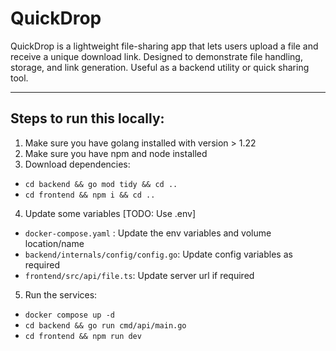 # QuickDrop
QuickDrop is a lightweight file-sharing app that lets users upload a file and receive a unique download link. Designed to demonstrate file handling, storage, and link generation. Useful as a backend utility or quick sharing tool.

---

## Steps to run this locally:

1. Make sure you have golang installed with version > 1.22
2. Make sure you have npm and node installed
3. Download dependencies:
  - `cd backend && go mod tidy && cd ..`
  - `cd frontend && npm i && cd ..`
4. Update some variables [TODO: Use .env]
  - `docker-compose.yaml` : Update the env variables and volume location/name
  - `backend/internals/config/config.go`: Update config variables as required
  - `frontend/src/api/file.ts`: Update server url if required
5. Run the services:
  - `docker compose up -d`
  - `cd backend && go run cmd/api/main.go`
  - `cd frontend && npm run dev`